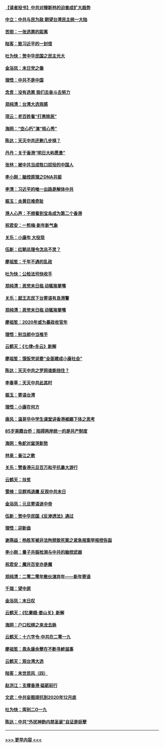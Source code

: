 #### [【读者投书】中共对穆斯林的迫害成扩大趋势](../pages/nsc993/n11791371.md?t=01141501) 
#### [中立：中共与民为敌 期望台湾民主统一大陆](../pages/nsc993/n11790392.md?t=01141501) 
#### [苦胆：一张选票的距离](../pages/nsc993/n11788914.md?t=01141501) 
#### [陆客：致习近平的一封信](../pages/nsc993/n11788867.md?t=01141501) 
#### [吐为快：贺中华民国之民主光大](../pages/nsc993/n11788618.md?t=01141501) 
#### [金浴凤：末日党之像](../pages/nsc993/n11787475.md?t=01141501) 
#### [理悟：中共不是中国](../pages/nsc993/n11787463.md?t=01141501) 
#### [念贲：没有选票  我们去奋斗去努力](../pages/nsc993/n11787398.md?t=01141501) 
#### [郑纯清：台湾大选观感](../pages/nsc993/n11786210.md?t=01141501) 
#### [项云：老百姓看“打黑除恶”](../pages/nsc993/n11785398.md?t=01141501) 
#### [海网：“空心朽”演“核心秀”](../pages/nsc993/n11783874.md?t=01141501) 
#### [陈达：天灭中共还剩几步棋？](../pages/nsc993/n11783719.md?t=01141501) 
#### [丹丹：关于香港“明日大屿愿景”](../pages/nsc993/n11783273.md?t=01141501) 
#### [张林：被中共当成牲口奴役的中国人](../pages/nsc993/n11782397.md?t=01141501) 
#### [李小刚：脑控原理之DNA共振](../pages/nsc993/n11780962.md?t=01141501) 
#### [李清：习近平的唯一出路是解体中共](../pages/nsc993/n11780866.md?t=01141501) 
#### [振玉：炎黄巨难奇耻](../pages/nsc993/n11779632.md?t=01141501) 
#### [港人心声：不想看到宝岛成为第二个香港](../pages/nsc993/n11778817.md?t=01141501) 
#### [祝君安：一剪梅‧新年新气象](../pages/nsc993/n11776340.md?t=01141501) 
#### [关乐：小康年 大役现](../pages/nsc993/n11774213.md?t=01141501) 
#### [伍新：红朝总理令怎总不灵？](../pages/nsc993/n11770813.md?t=01141501) 
#### [廖祖笙：千年不遇的乱政](../pages/nsc993/n11770373.md?t=01141501) 
#### [吐为快：公检法司快收手](../pages/nsc993/n11770359.md?t=01141501) 
#### [郑纯清：恶党末日临 动辄挨掌嘴](../pages/nsc993/n11769912.md?t=01141501) 
#### [关乐：就王志民下台寄语有良港警](../pages/nsc993/n11769903.md?t=01141501) 
#### [郑纯清：恶党末日临 动辄挨掌嘴](../pages/nsc993/n11769356.md?t=01141501) 
#### [廖祖笙：2020年或为暴政收官年](../pages/nsc993/n11768216.md?t=01141501) 
#### [理悟：别当郎中当推手](../pages/nsc993/n11768243.md?t=01141501) 
#### [云鹤天：《七律▪冬云》新解](../pages/nsc993/n11768204.md?t=01141501) 
#### [廖祖笙：饿饭党说要“全面建成小康社会”](../pages/nsc993/n11767482.md?t=01141501) 
#### [陈达：天灭中共之罗网谁能挡住？](../pages/nsc993/n11767465.md?t=01141501) 
#### [李春草：天灭中共此其时](../pages/nsc993/n11767452.md?t=01141501) 
#### [振玉：寄语台湾](../pages/nsc993/n11767432.md?t=01141501) 
#### [理悟：小康在何方](../pages/nsc993/n11767394.md?t=01141501) 
#### [唐风：温哥华中学生课堂讲香港被踢下体之思考](../pages/nsc993/n11766848.md?t=01141501) 
#### [85岁美籍台侨：阻碍两岸统一的是共产制度](../pages/nsc993/n11765043.md?t=01141501) 
#### [海网：龟蛇对鼠哭新愁](../pages/nsc993/n11764895.md?t=01141501) 
#### [林泉：香江之歌](../pages/nsc993/n11764415.md?t=01141501) 
#### [关乐：赞香港元旦百万和平抗暴大游行](../pages/nsc993/n11764382.md?t=01141501) 
#### [云鹤天：扶贫](../pages/nsc993/n11764245.md?t=01141501) 
#### [雪绮：见群鸡退鹰  反观中共末日](../pages/nsc993/n11762112.md?t=01141501) 
#### [金浴凤：元旦寄语迷中帝](../pages/nsc993/n11761788.md?t=01141501) 
#### [伍新：贺中华民国《反渗透法》通过](../pages/nsc993/n11761994.md?t=01141501) 
#### [理悟：迎新曲](../pages/nsc993/n11761152.md?t=01141501) 
#### [谢燕益：杨胜军被非法拘禁致死案之紧急报案举报控告函](../pages/nsc993/n11756134.md?t=01141501) 
#### [李小刚：量子共振检测与中共的脑控武器](../pages/nsc993/n11754518.md?t=01141501) 
#### [祝君安：魔共百变亦是魔](../pages/nsc993/n11754469.md?t=01141501) 
#### [郑纯清：二零二零年散伙演弃年——新年寄语](../pages/nsc993/n11754195.md?t=01141501) 
#### [千瑞：望中原](../pages/nsc993/n11754159.md?t=01141501) 
#### [金浴凤：末日叹](../pages/nsc993/n11752359.md?t=01141501) 
#### [云鹤天：《忆秦娥‧娄山关》新解](../pages/nsc993/n11752348.md?t=01141501) 
#### [海网：户口松绑之来龙去脉](../pages/nsc993/n11752328.md?t=01141501) 
#### [云鹤天：十六字令‧中共在二零一九](../pages/nsc993/n11752305.md?t=01141501) 
#### [廖祖笙：周永康余孽在不断寻衅滋事](../pages/nsc993/n11751013.md?t=01141501) 
#### [云鹤天：观台湾大选](../pages/nsc993/n11751007.md?t=01141501) 
#### [陆客：末世民风（四）](../pages/nsc993/n11749203.md?t=01141501) 
#### [赵洪江：支撑香港 砥砺前行](../pages/nsc993/n11748482.md?t=01141501) 
#### [文武：中共妄图顽抗到2020年12月底](../pages/nsc993/n11748446.md?t=01141501) 
#### [吐为快：挥别二O一九](../pages/nsc993/n11748411.md?t=01141501) 
#### [陈达：中共“外扰神韵内禁圣诞”自证是妖孽](../pages/nsc993/n11748226.md?t=01141501) 

----
#### [ >>> 更早内容 <<< ](../indexes/nsc993-earlier.md)
